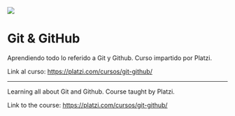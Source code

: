 ![](https://i.imgur.com/8R066oh.png)

# Git & GitHub

Aprendiendo todo lo referido a Git y Github. Curso impartido por Platzi.

Link al curso: https://platzi.com/cursos/git-github/

------------
Learning all about Git and Github. Course taught by Platzi.

Link to the course: https://platzi.com/cursos/git-github/
